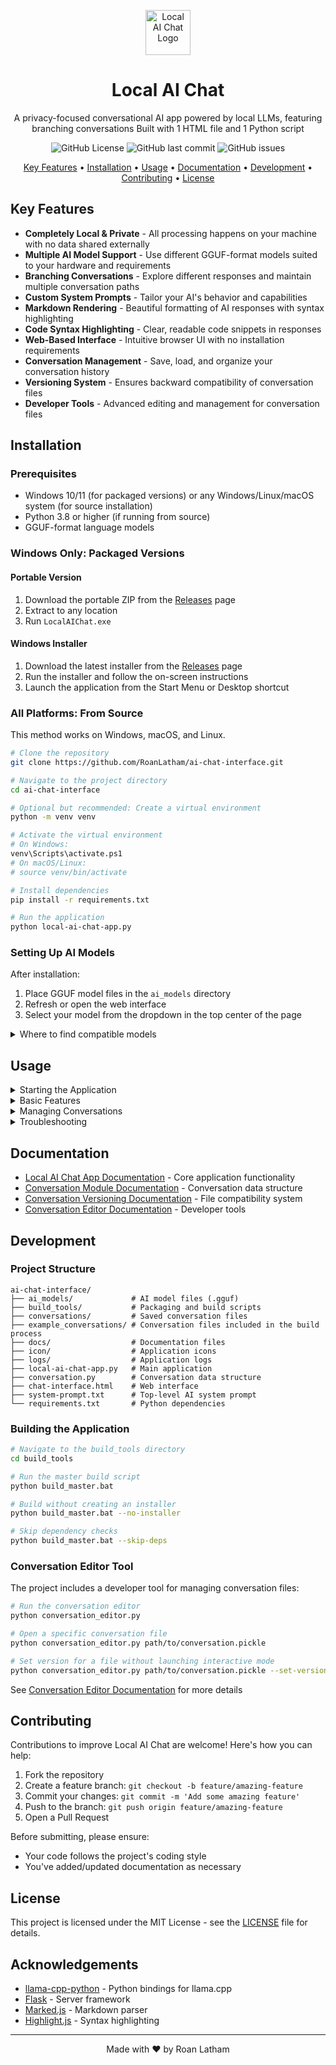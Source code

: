 <p align="center">
  <img src="./icon/AII-icon.ico" alt="Local AI Chat Logo" width="72"/>
</p>

<h1 align="center">Local AI Chat</h1>

<p align="center">
  A privacy-focused conversational AI app powered by local LLMs, featuring branching conversations
  Built with 1 HTML file and 1 Python script
</p>

<p align="center">
  <img alt="GitHub License" src="https://img.shields.io/badge/License-MIT-green">
  <img alt="GitHub last commit" src="https://img.shields.io/github/last-commit/RoanLatham/ai-chat-interface">
  <img alt="GitHub issues" src="https://img.shields.io/github/issues/RoanLatham/ai-chat-interface">
</p>

<p align="center">
  <a href="#key-features">Key Features</a> •
  <a href="#installation">Installation</a> •
  <a href="#usage">Usage</a> •
  <a href="#documentation">Documentation</a> •
  <a href="#development">Development</a> •
  <a href="#contributing">Contributing</a> •
  <a href="#license">License</a>
</p>

## Key Features

- **Completely Local & Private** - All processing happens on your machine with no data shared externally
- **Multiple AI Model Support** - Use different GGUF-format models suited to your hardware and requirements
- **Branching Conversations** - Explore different responses and maintain multiple conversation paths
- **Custom System Prompts** - Tailor your AI's behavior and capabilities
- **Markdown Rendering** - Beautiful formatting of AI responses with syntax highlighting
- **Code Syntax Highlighting** - Clear, readable code snippets in responses
- **Web-Based Interface** - Intuitive browser UI with no installation requirements
- **Conversation Management** - Save, load, and organize your conversation history
- **Versioning System** - Ensures backward compatibility of conversation files
- **Developer Tools** - Advanced editing and management for conversation files

## Installation

### Prerequisites

- Windows 10/11 (for packaged versions) or any Windows/Linux/macOS system (for source installation)
- Python 3.8 or higher (if running from source)
- GGUF-format language models

### Windows Only: Packaged Versions

#### Portable Version

1. Download the portable ZIP from the [Releases](https://github.com/RoanLatham/ai-chat-interface/releases) page
2. Extract to any location
3. Run `LocalAIChat.exe`

#### Windows Installer

1. Download the latest installer from the [Releases](https://github.com/RoanLatham/ai-chat-interface/releases) page
2. Run the installer and follow the on-screen instructions
3. Launch the application from the Start Menu or Desktop shortcut

### All Platforms: From Source

This method works on Windows, macOS, and Linux.

```bash
# Clone the repository
git clone https://github.com/RoanLatham/ai-chat-interface.git

# Navigate to the project directory
cd ai-chat-interface

# Optional but recommended: Create a virtual environment
python -m venv venv

# Activate the virtual environment
# On Windows:
venv\Scripts\activate.ps1
# On macOS/Linux:
# source venv/bin/activate

# Install dependencies
pip install -r requirements.txt

# Run the application
python local-ai-chat-app.py
```

### Setting Up AI Models

After installation:

1. Place GGUF model files in the `ai_models` directory
2. Refresh or open the web interface
3. Select your model from the dropdown in the top center of the page

<details>
<summary>Where to find compatible models</summary>

Compatible GGUF models can be downloaded from:

- [Hugging Face](https://huggingface.co/models?sort=downloads&search=gguf)

Recommended starter models:

- Llama-3-8B-Instruct (various quantizations)
- Mistral-7B-Instruct (various quantizations)
- Phi-3-mini-4k-instruct (various quantizations)

Choose quantization level based on your hardware capabilities:

- Q4_K_M: Good balance of quality and performance
- Q5_K_M: Better quality, more memory usage
- Q8_0: High quality, requires more memory, storage, and compute

</details>

## Usage

<details>
<summary>Starting the Application</summary>

1. Launch the application using the desktop shortcut or executable
2. A browser window will automatically open to `http://localhost:5000`
3. If the browser doesn't open automatically, manually navigate to this address

</details>

<details>
<summary>Basic Features</summary>

<details>
<summary>Creating a New Conversation</summary>

1. Click on the "New Conversation" button in the sidebar
2. Start typing a message and press Enter or click Send
3. Wait for the AI to generate a response

</details>

<details>
<summary>Working with Branches</summary>

1. To edit a message and create a new branch, click the "Edit" button on any message
2. To regenerate an AI response, click the "Regenerate" button
3. Navigate between branches using the left/right arrows that appear at branching points

</details>

<details>
<summary>Using Different Models</summary>

1. Select a model from the dropdown menu in the upper-right corner
2. The model will be loaded when you send your next message

</details>

<details>
<summary>Customizing System Prompts</summary>

1. Click the "Edit System Prompt" button in the header
2. Modify the prompt as desired
3. Click "Save" to apply the changes

</details>

</details>

<details>
<summary>Managing Conversations</summary>

- **Rename**: Click the menu icon next to a conversation and select "Rename"
- **Delete**: Click the menu icon next to a conversation and select "Delete"
- **Switch Branches**: Navigate to a specific branch using the branch indicators in the chat

</details>

<details>
<summary>Troubleshooting</summary>

- If models aren't appearing, ensure they're placed in the `ai_models` directory with a `.gguf` extension
- For slow responses, try a smaller or more optimized model
- Check the `logs` directory for detailed error information

</details>

</details>

## Documentation

- [Local AI Chat App Documentation](./Docs/local_ai_chat_app_documentation.md) - Core application functionality
- [Conversation Module Documentation](./Docs/conversation_module_documentation.md) - Conversation data structure
- [Conversation Versioning Documentation](./Docs/conversation_versioning.md) - File compatibility system
- [Conversation Editor Documentation](./Docs/conversation_editor_documentation.md) - Developer tools

## Development

### Project Structure

```
ai-chat-interface/
├── ai_models/             # AI model files (.gguf)
├── build_tools/           # Packaging and build scripts
├── conversations/         # Saved conversation files
├── example_conversations/ # Conversation files included in the build process
├── docs/                  # Documentation files
├── icon/                  # Application icons
├── logs/                  # Application logs
├── local-ai-chat-app.py   # Main application
├── conversation.py        # Conversation data structure
├── chat-interface.html    # Web interface
├── system-prompt.txt      # Top-level AI system prompt
└── requirements.txt       # Python dependencies
```

### Building the Application

```bash
# Navigate to the build_tools directory
cd build_tools

# Run the master build script
python build_master.bat

# Build without creating an installer
python build_master.bat --no-installer

# Skip dependency checks
python build_master.bat --skip-deps
```

### Conversation Editor Tool

The project includes a developer tool for managing conversation files:

```bash
# Run the conversation editor
python conversation_editor.py

# Open a specific conversation file
python conversation_editor.py path/to/conversation.pickle

# Set version for a file without launching interactive mode
python conversation_editor.py path/to/conversation.pickle --set-version 1.1.0
```

See [Conversation Editor Documentation](./Docs/conversation_editor_documentation.md) for more details

## Contributing

Contributions to improve Local AI Chat are welcome! Here's how you can help:

1. Fork the repository
2. Create a feature branch: `git checkout -b feature/amazing-feature`
3. Commit your changes: `git commit -m 'Add some amazing feature'`
4. Push to the branch: `git push origin feature/amazing-feature`
5. Open a Pull Request

Before submitting, please ensure:

- Your code follows the project's coding style
- You've added/updated documentation as necessary

## License

This project is licensed under the MIT License - see the [LICENSE](LICENSE) file for details.

## Acknowledgements

- [llama-cpp-python](https://github.com/abetlen/llama-cpp-python) - Python bindings for llama.cpp
- [Flask](https://flask.palletsprojects.com/) - Server framework
- [Marked.js](https://marked.js.org/) - Markdown parser
- [Highlight.js](https://highlightjs.org/) - Syntax highlighting

---

<p align="center">
  Made with ❤️ by Roan Latham
</p>
